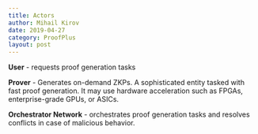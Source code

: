 ```yaml
---
title: Actors
author: Mihail Kirov
date: 2019-04-27
category: ProofPlus
layout: post
---
```


**User** - requests proof generation tasks

**Prover** - Generates on-demand ZKPs. A sophisticated entity tasked with fast proof generation. It may use hardware acceleration such as FPGAs, enterprise-grade GPUs, or ASICs.

**Orchestrator Network** - orchestrates proof generation tasks and resolves conflicts in case of malicious behavior.
